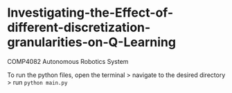 # Investigating-the-Effect-of-different-discretization-granularities-on-Q-Learning
COMP4082 Autonomous Robotics System

To run the python files, open the terminal > navigate to the desired directory > run `python main.py`
